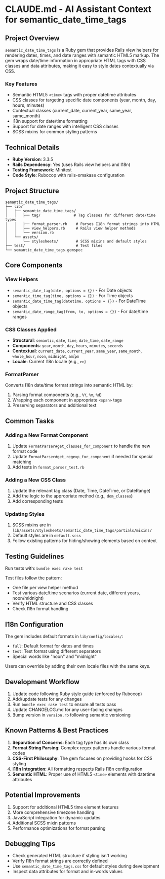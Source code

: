 # CLAUDE.md - AI Assistant Context for semantic_date_time_tags

## Project Overview

`semantic_date_time_tags` is a Ruby gem that provides Rails view helpers for rendering dates, times, and date ranges with semantic HTML5 markup. The gem wraps date/time information in appropriate HTML tags with CSS classes and data attributes, making it easy to style dates contextually via CSS.

### Key Features
- Semantic HTML5 `<time>` tags with proper datetime attributes
- CSS classes for targeting specific date components (year, month, day, hours, minutes)
- Contextual classes (current_date, current_year, same_year, same_month)
- I18n support for date/time formatting
- Support for date ranges with intelligent CSS classes
- SCSS mixins for common styling patterns

## Technical Details

- **Ruby Version**: 3.3.5
- **Rails Dependency**: Yes (uses Rails view helpers and I18n)
- **Testing Framework**: Minitest
- **Code Style**: Rubocop with rails-omakase configuration

## Project Structure

```
semantic_date_time_tags/
├── lib/
│   ├── semantic_date_time_tags/
│   │   ├── tag/               # Tag classes for different date/time types
│   │   ├── format_parser.rb    # Parses I18n format strings into HTML
│   │   ├── view_helpers.rb     # Rails view helper methods
│   │   └── version.rb
│   └── assets/
│       └── stylesheets/        # SCSS mixins and default styles
├── test/                       # Test files
└── semantic_date_time_tags.gemspec
```

## Core Components

### View Helpers
- `semantic_date_tag(date, options = {})` - For Date objects
- `semantic_time_tag(time, options = {})` - For Time objects  
- `semantic_date_time_tag(datetime, options = {})` - For DateTime objects
- `semantic_date_range_tag(from, to, options = {})` - For date/time ranges

### CSS Classes Applied
- **Structural**: `semantic`, `date`, `time`, `date_time`, `date_range`
- **Components**: `year`, `month`, `day`, `hours`, `minutes`, `seconds`
- **Contextual**: `current_date`, `current_year`, `same_year`, `same_month`, `whole_hour`, `noon`, `midnight`, `am`/`pm`
- **Locale**: Current I18n locale (e.g., `en`)

### FormatParser
Converts I18n date/time format strings into semantic HTML by:
1. Parsing format components (e.g., `%Y`, `%m`, `%d`)
2. Wrapping each component in appropriate `<span>` tags
3. Preserving separators and additional text

## Common Tasks

### Adding a New Format Component
1. Update `FormatParser#get_classes_for_component` to handle the new format code
2. Update `FormatParser#get_regexp_for_component` if needed for special matching
3. Add tests in `format_parser_test.rb`

### Adding a New CSS Class
1. Update the relevant tag class (Date, Time, DateTime, or DateRange)
2. Add the logic to the appropriate method (e.g., `dom_classes`)
3. Add corresponding tests

### Updating Styles
1. SCSS mixins are in `lib/assets/stylesheets/semantic_date_time_tags/partials/mixins/`
2. Default styles are in `default.scss`
3. Follow existing patterns for hiding/showing elements based on context

## Testing Guidelines

Run tests with: `bundle exec rake test`

Test files follow the pattern:
- One file per view helper method
- Test various date/time scenarios (current date, different years, noon/midnight)
- Verify HTML structure and CSS classes
- Check I18n format handling

## I18n Configuration

The gem includes default formats in `lib/config/locales/`:
- `full`: Default format for dates and times
- `test`: Test format using different separators
- Special words like "noon" and "midnight"

Users can override by adding their own locale files with the same keys.

## Development Workflow

1. Update code following Ruby style guide (enforced by Rubocop)
2. Add/update tests for any changes
3. Run `bundle exec rake test` to ensure all tests pass
4. Update CHANGELOG.md for any user-facing changes
5. Bump version in `version.rb` following semantic versioning

## Known Patterns & Best Practices

1. **Separation of Concerns**: Each tag type has its own class
2. **Format String Parsing**: Complex regex patterns handle various format codes
3. **CSS-First Philosophy**: The gem focuses on providing hooks for CSS styling
4. **I18n Integration**: All formatting respects Rails I18n configuration
5. **Semantic HTML**: Proper use of HTML5 `<time>` elements with datetime attributes

## Potential Improvements

1. Support for additional HTML5 time element features
2. More comprehensive timezone handling
3. JavaScript integration for dynamic updates
4. Additional SCSS mixin patterns
5. Performance optimizations for format parsing

## Debugging Tips

- Check generated HTML structure if styling isn't working
- Verify I18n format strings are correctly defined
- Use `semantic_date_time_tags.css` for default styles during development
- Inspect data attributes for format and in-words values
